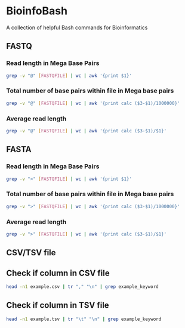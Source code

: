 # BioinfoBash
A collection of helpful Bash commands for Bioinformatics

## FASTQ

### Read length in Mega Base Pairs
```bash
grep -v "@" [FASTQFILE] | wc | awk '{print $1}'
```

### Total number of base pairs within file in Mega base pairs
```bash
grep -v "@" [FASTQFILE] | wc | awk '{print calc ($3-$1)/1000000}'
```

### Average read length
```bash
grep -v "@" [FASTQFILE] | wc | awk '{print calc ($3-$1)/$1}'
```

## FASTA

### Read length in Mega Base Pairs
```bash
grep -v ">" [FASTQFILE] | wc | awk '{print $1}'
```

### Total number of base pairs within file in Mega base pairs
```bash
grep -v ">" [FASTQFILE] | wc | awk '{print calc ($3-$1)/1000000}'
```

### Average read length
```bash
grep -v ">" [FASTQFILE] | wc | awk '{print calc ($3-$1)/$1}'
```

## CSV/TSV file

## Check if column in CSV file
```bash
head -n1 example.csv | tr "," "\n" | grep example_keyword
```

## Check if column in TSV file
```bash
head -n1 example.tsv | tr "\t" "\n" | grep example_keyword
```
